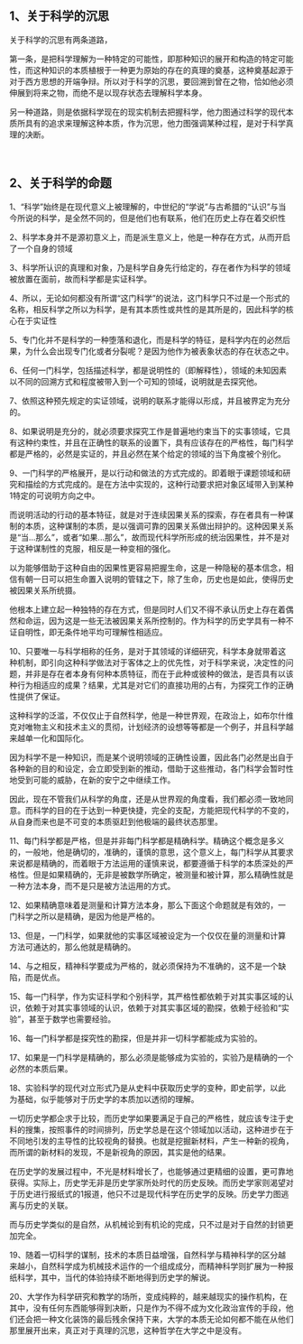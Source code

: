 <h2>1、关于科学的沉思</h2><p data-pid="uaH9_kpW">关于科学的沉思有两条道路，</p><p data-pid="LURtSlbk">第一条，是把科学理解为一种特定的可能性，即那种知识的展开和构造的特定可能性，而这种知识的本质植根于一种更为原始的存在的真理的奠基，这种奠基起源于对于西方思想的开端争辩。所以对于科学的沉思，要回溯到曾在之物，恰如他必须伸展到将来之物，而绝不是以现存状态去理解科学本身。</p><p data-pid="l80XT9ZR">另一种道路，则是依据科学现在的现实机制去把握科学，他力图通过科学的现代本质所具有的追求来理解这种本质，作为沉思，他力图强调某种过程，是对于科学真理的决断。</p><p><br></p><h2>2、关于科学的命题</h2><p data-pid="K0qeK_uM">1、“科学”始终是在现代意义上被理解的，中世纪的“学说”与古希腊的“认识”与当今所说的科学，是全然不同的，但是他们也有联系，他们在历史上存在着交织性</p><p data-pid="J3utvGHz">2、科学本身并不是源初意义上，而是派生意义上，他是一种存在方式，从而开启了一个自身的领域</p><p data-pid="kJNbJy3r">3、科学所认识的真理和对象，乃是科学自身先行给定的，存在者作为科学的领域被放置在面前，故而科学都是实证科学。</p><p data-pid="q7N09cTh">4、所以，无论如何都没有所谓“这门科学”的说法，这门科学只不过是一个形式的名称，相反科学之所以为科学，是有其本质性或共性的是其所是的，因此科学的核心在于实证性</p><p data-pid="2fo2ny4R">5、专门化并不是科学的一种堕落和退化，而是科学的特征，是科学内在的必然后果，为什么会出现专门化或者分裂呢？是因为他作为被表象状态的存在状态之中。</p><p data-pid="AoF-a8az">6、任何一门科学，包括描述科学，都是说明性的（即解释性），领域的未知因素以不同的回溯方式和程度被带入到一个可知的领域，说明就是去探究他。</p><p data-pid="DgsLY4al">7、依照这种预先规定的实证领域，说明的联系才能得以形成，并且被界定为充分的。</p><p data-pid="tAwEZHwm">8、如果说明是充分的，就必须要求探究工作是普遍地约束当下的实事领域，它具有这种约束性，并且在正确性的联系的设置下，具有应该存在的严格性，每门科学都是严格的，必然是实证的，并且必然在某个给定的领域的当下角度被个别化。</p><p data-pid="lRJ387kh">9、一门科学的严格展开，是以行动和做法的方式完成的。即着眼于课题领域和研究和描绘的方式完成的。是在方法中实现的，这种行动要求把对象区域带入到某种1特定的可说明方向之中。</p><p data-pid="Tf4f1gv_">而说明活动的行动的基本特征，就是对于连续因果关系的探索，存在者具有一种谋制的本质，这种谋制的本质，是以强调可靠的因果关系做出辩护的。这种因果关系是“当...那么”，或者“如果...那么”，故而现代科学所形成的统治因果性，并不是对于这种谋制性的克服，相反是一种变相的强化。</p><p data-pid="tqzoAamN">以为能够借助于这种自由的因果性更容易把握生命，这是一种隐秘的基本信念，相信有朝一日可以把生命置入说明的管辖之下，除了生命，历史也是如此，使得历史被因果关系所统摄。</p><p data-pid="YW4TXPSF">他根本上建立起一种独特的存在方式，但是同时人们又不得不承认历史上存在着偶然和命运，因为这是一些无法被因果关系所控制的。作为科学的历史学具有一种不证自明性，即无条件地平均可理解性相适应。</p><p data-pid="1-G8q4AI">10、只要唯一与科学相称的任务，是对于其领域的详细研究，科学本身就带着这种机制，即引向这种科学做法对于客体之上的优先性，对于科学来说，决定性的问题，并非是存在者本身有何种本质特征，而在于此种或彼种的做法，是否具有以该种行为相适应的成果？结果，尤其是对它们的直接功用的占有，为探究工作的正确性提供了保证。</p><p data-pid="HFkmcNqZ">这种科学的泛滥，不仅仅止于自然科学，他是一种世界观，在政治上，如布尔什维克对唯物主义和技术主义的贯彻，计划经济的设想等等都是一个例子，并且科学越来越单一化和国际化。</p><p data-pid="Yuh3ljtz">因为科学不是一种知识，而是某个说明领域的正确性设置，因此各门必然是出自于各种新的目的和设定，会立即受到新的推动，借助于这些推动，各门科学会暂时性地受到可能的威胁，在新的安宁之中继续工作。</p><p data-pid="n94OCOpU">因此，现在不管我们从科学的角度，还是从世界观的角度看，我们都必须一致地同意。而科学的目的在于达到一种更快捷，完全的支配，方能把现代科学的不变的，从自身而来也是不可变的本质驱赶到他极端的最终状态那里。</p><p data-pid="93W9t24r">11、每门科学都是严格，但是并非每门科学都是精确科学。精确这个概念是多义的，一般地，他是确切的，准确的，谨慎的意思，这个意义上，每门科学从其要求来说都是精确的，而着眼于方法运用的谨慎来说，都要遵循于科学的本质深处的严格性。但是如果精确的，无非是被数学所确定，被测量和被计算，那么精确性就是一种方法本身，而不是只是被方法运用的方式。</p><p data-pid="QNEhraei">12、如果精确意味着是测量和计算方法本身，那么下面这个命题就是有效的，一门科学之所以是精确，是因为他是严格的。</p><p data-pid="BwN03eDW">13、但是，一门科学，如果就他的实事区域被设定为一个仅仅在量的测量和计算方法可通达的，那么他就是精确的。</p><p data-pid="cR_QkaGk">14、与之相反，精神科学要成为严格的，就必须保持为不准确的，这不是一个缺陷，而是优点。</p><p data-pid="QV3bX7ek">15、每一门科学，作为实证科学和个别科学，其严格性都依赖于对其实事区域的认识，依赖于对其实事领域的认识，依赖于对其实事区域的勘探，依赖于经验和“实验”，甚至于数学也需要经验。</p><p data-pid="U5jfkQr2">16、每一门科学都是探究性的勘探，但是并非一切科学都能成为实验的。</p><p data-pid="Rc0O1odh">17、如果是一门科学是精确的，那么必须是能够成为实验的，实验乃是精确的一个必然的本质后果。</p><p data-pid="HPHnMVTI">18、实验科学的现代对立形式乃是从史料中获取历史学的变种，即史前学，以此为基础，似乎能够对于历史学的本质加以透彻的理解。</p><p data-pid="BzM4sq6G">一切历史学都企求于比较，而历史学如果要满足于自己的严格性，就应该专注于史料的搜集，按照事件的时间排列，历史学总是在这个领域加以活动，这种进步在于不同地引发的主导性的比较视角的替换。也就是挖掘新材料，产生一种新的视角，而所谓的新材料的发现，不是新视角的原因，其实是他的结果。</p><p data-pid="Q27VH2NX">在历史学的发展过程中，不光是材料增长了，也能够通过更精细的设置，更可靠地获得。实际上，历史学无非是历史学家所处时代的历史反映。而历史学家则渴望对于历史进行报纸式的1报道，他只不过是现代科学在历史学的反映。历史学力图逃离与历史的关联。</p><p data-pid="lCq12-Ls">而与历史学类似的是自然，从机械论到有机论的完成，只不过是对于自然的封锁更加完全。</p><p data-pid="KKuuDa1I">19、随着一切科学的谋制，技术的本质日益增强，自然科学与精神科学的区分越来越小，自然科学成为机械技术运作的一个组成成分，而精神科学则扩展为一种报纸科学，其中，当代的体验持续不断地得到历史学的解说。</p><p data-pid="YkEE6HZs">20、大学作为科学研究和教学的场所，变成纯粹的，越来越现实的操作机构，在其中，没有任何东西能够得到决断，只是作为不得不成为文化政治宣传的手段，他们还会把一种文化装饰的最后残余保持下来，大学的本质无论如何都不能在从他们那里展开出来，真正对于真理的沉思，这种哲学在大学之中是没有。</p><p></p>